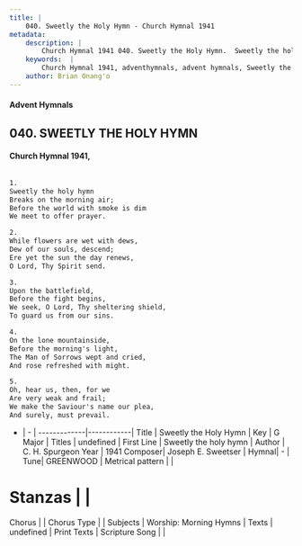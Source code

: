```yaml
---
title: |
    040. Sweetly the Holy Hymn - Church Hymnal 1941
metadata:
    description: |
        Church Hymnal 1941 040. Sweetly the Holy Hymn.  Sweetly the holy hymn  Breaks on the morning air;  Before the world with smoke is dim  We meet to offer prayer.  
    keywords:  |
        Church Hymnal 1941, adventhymnals, advent hymnals, Sweetly the Holy Hymn, Sweetly the holy hymn. 
    author: Brian Onang'o
---
```


#### Advent Hymnals
## 040. SWEETLY THE HOLY HYMN
####  Church Hymnal 1941,

```txt

1.
Sweetly the holy hymn 
Breaks on the morning air; 
Before the world with smoke is dim 
We meet to offer prayer. 

2.
While flowers are wet with dews, 
Dew of our souls, descend; 
Ere yet the sun the day renews, 
O Lord, Thy Spirit send. 

3.
Upon the battlefield, 
Before the fight begins, 
We seek, O Lord, Thy sheltering shield, 
To guard us from our sins. 

4.
On the lone mountainside, 
Before the morning's light, 
The Man of Sorrows wept and cried, 
And rose refreshed with might. 

5.
Oh, hear us, then, for we 
Are very weak and frail; 
We make the Saviour's name our plea, 
And surely, must prevail.


```

- |   -  |
-------------|------------|
Title | Sweetly the Holy Hymn |
Key | G Major |
Titles | undefined |
First Line | Sweetly the holy hymn |
Author | C. H. Spurgeon
Year | 1941
Composer| Joseph E. Sweetser |
Hymnal|  - |
Tune| GREENWOOD |
Metrical pattern | |
# Stanzas |  |
Chorus |  |
Chorus Type |  |
Subjects | Worship: Morning Hymns |
Texts | undefined |
Print Texts | 
Scripture Song |  |
    
